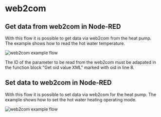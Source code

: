 # web2com
## Get data from web2com in Node-RED

With this flow it is possible to get data via web2com from the heat pump.
The example shows how to read the hot water temperature.

![web2com example flow](https://github.com/friedlik/web2com/blob/main/web2com.png)

The ID of the parameter to be read from the web2com must be adapated in the function block "Get oid value XML" marked with oid in line 8.

## Set data to web2com in Node-RED

With this flow it is possible to set data via web2com for the heat pump.
The example shows how to set the hot water heating operating mode.


![web2com example flow](https://github.com/friedlik/web2com/blob/main/web2comSetOIDValue.png)
